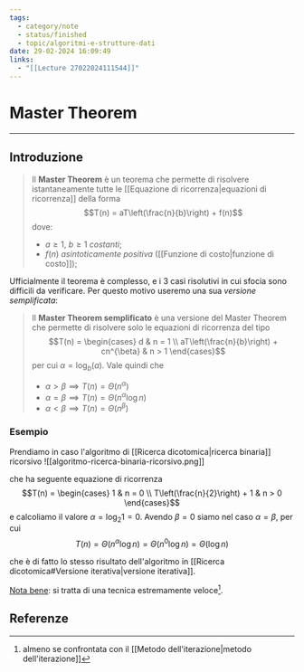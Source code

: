```yaml
---
tags:
  - category/note
  - status/finished
  - topic/algoritmi-e-strutture-dati
date: 29-02-2024 16:09:49
links:
  - "[[Lecture 27022024111544]]"
---
```

# Master Theorem
---
## Introduzione
> Il **Master Theorem** è un teorema che permette di risolvere istantaneamente tutte le [[Equazione di ricorrenza|equazioni di ricorrenza]] della forma
> $$T(n) = aT\left(\frac{n}{b}\right) + f(n)$$
> dove:
> - $a \geq 1$, $b \geq 1$ _costanti_;
> - $f(n)$ _asintoticamente positiva_ ([[Funzione di costo|funzione di costo]]);

Ufficialmente il teorema è complesso, e i 3 casi risolutivi in cui sfocia sono difficili da verificare. Per questo motivo useremo una sua _versione semplificata_:
> Il **Master Theorem semplificato** è una versione del Master Theorem che permette di risolvere solo le equazioni di ricorrenza del tipo
> $$T(n) = \begin{cases} d & n = 1 \\ aT\left(\frac{n}{b}\right) + cn^{\beta} & n > 1 \end{cases}$$
> per cui $\alpha = \log_{b}(a)$. Vale quindi che
> - $\alpha > \beta \implies T(n) = \Theta(n^{\alpha})$
> - $\alpha = \beta \implies T(n) = \Theta(n^{\alpha} \log{n})$
> - $\alpha < \beta \implies T(n) = \Theta(n^{\beta})$

### Esempio
Prendiamo in caso l'algoritmo di [[Ricerca dicotomica|ricerca binaria]] ricorsivo
![[algoritmo-ricerca-binaria-ricorsivo.png]]

che ha seguente equazione di ricorrenza
$$T(n) = \begin{cases} 1 & n = 0 \\ T\left(\frac{n}{2}\right) + 1 & n > 0 \end{cases}$$
e calcoliamo il valore $\alpha = \log_{2}{1} = 0$. Avendo $\beta = 0$ siamo nel caso $\alpha = \beta$, per cui
$$T(n) = \Theta(n^{\alpha}\log{n}) = \Theta(n^{0}\log{n}) = \Theta(\log{n})$$

che è di fatto lo stesso risultato dell'algoritmo in [[Ricerca dicotomica#Versione iterativa|versione iterativa]].

<u>Nota bene</u>: si tratta di una tecnica estremamente veloce[^1].

## Referenze
[^1]: almeno se confrontata con il [[Metodo dell'iterazione|metodo dell'iterazione]]